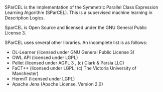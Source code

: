 SParCEL is the implementation of the Symmetric Parallel Class Expression Learning Algorithm (SParCEL). This is a supervised machine learning in Description Logics. 

SparCEL is Open Source and licensed under the GNU General Public License 3.

SParCEL uses several other libraries. An incomplete list is as follows:
  * DL-Learner (licensed under GNU General Public License 3)
  * OWL API (licensed under LGPL)
  * Pellet (licensed under AGPL 3 , (c) Clark & Parsia LLC)
  * FaCT++ (licensed under LGPL, (c) The Victoria University of Manchester) 
  * HermiT (licensed under LGPL)
  * Apache Jena (Apache License, Version 2.0)
